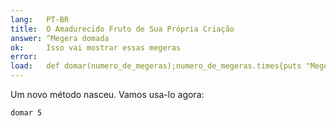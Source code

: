 ```yaml
---
lang:   PT-BR
title:  O Amadurecido Fruto de Sua Própria Criação
answer: ^Megera domada
ok:     Isso vai mostrar essas megeras
error:  
load:   def domar(numero_de_megeras);numero_de_megeras.times{puts "Megera domada"};end;
---
```


Um novo método nasceu. Vamos usa-lo agora:

    domar 5
